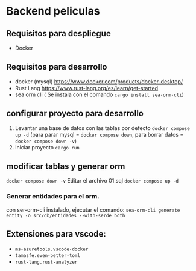 # Backend peliculas

## Requisitos para despliegue
- Docker


## Requisitos para desarrollo
- docker (mysql) https://www.docker.com/products/docker-desktop/
- Rust Lang https://www.rust-lang.org/es/learn/get-started
- sea orm cli  ( Se instala con el comando `cargo install sea-orm-cli`)


## configurar proyecto para desarrollo
1. Levantar una base de datos con las tablas por defecto
    `docker compose up -d` (para parar mysql = `docker compose down`, para borrar datos = `docker compose down -v`)
2. iniciar proyecto
    `cargo run`

## modificar tablas y generar orm 
`docker compose down -v`
Editar el archivo 01.sql
`docker compose up -d`

### Generar entidades para el orm.
con ser-orm-cli instalado, ejecutar el comando: `sea-orm-cli generate entity -o src/db/entidades --with-serde both`


## Extensiones para vscode:
- `ms-azuretools.vscode-docker`
- `tamasfe.even-better-toml`
- `rust-lang.rust-analyzer`